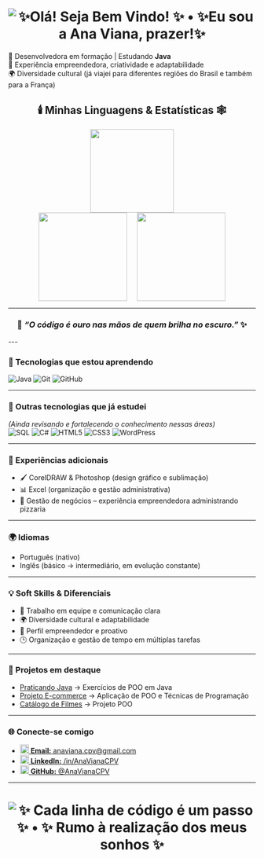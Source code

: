 <h1 align="center">
  <img
    src="https://readme-typing-svg.herokuapp.com/?font=Righteous&size=28&duration=4000&pause=150&center=true&vCenter=true&width=980&height=100&color=FFD700&multiline=true&lines=%E2%9C%A8%20Ol%C3%A1!%20Seja%20Bem%20Vindo!%20%E2%9C%A8;%E2%9C%A8%20Eu%20sou%20a%20Ana%20Viana,%20prazer!%E2%9C%A8"
    alt="✨Olá! Seja Bem Vindo! ✨ • ✨Eu sou a Ana Viana, prazer!✨"
  />
</h1>



🎯 Desenvolvedora em formação | Estudando **Java** <br>
🚀 Experiência empreendedora, criatividade e adaptabilidade  <br>
🌍 Diversidade cultural (já viajei para diferentes regiões do Brasil e também para a França)



<div align="center">

## 🕯️ Minhas Linguagens & Estatísticas 🕸️

<img height="170em" src="https://github-readme-streak-stats.herokuapp.com/?user=AnaVianaCPV&theme=dracula&hide_border=true&background=000000&ring=FFD700&fire=FFD700&currStreakLabel=FFD700" />

<div style="display: flex; justify-content: center; gap: 20px; flex-wrap: wrap;">

  <img height="180em" src="https://github-readme-stats.vercel.app/api?username=AnaVianaCPV&show_icons=true&include_all_commits=true&count_private=true&include_forks=true&theme=dracula&hide_border=true&bg_color=000000&title_color=FFD700&icon_color=FFD700&text_color=FFD700" />

  <img height="180em" src="https://github-readme-stats.vercel.app/api/top-langs/?username=AnaVianaCPV&layout=compact&langs_count=10&include_forks=true&theme=dracula&hide_border=true&bg_color=000000&title_color=FFD700&text_color=FFD700" />

</div>

---

### 🦇 *“O código é ouro nas mãos de quem brilha no escuro.”* ✨

</div>
---

### 🚀 Tecnologias que estou aprendendo
![Java](https://img.shields.io/badge/Java-ED8B00?style=for-the-badge&logo=java&logoColor=white)
![Git](https://img.shields.io/badge/Git-F05032?style=for-the-badge&logo=git&logoColor=white)
![GitHub](https://img.shields.io/badge/GitHub-181717?style=for-the-badge&logo=github&logoColor=white)

---

### 📌 Outras tecnologias que já estudei
*(Ainda revisando e fortalecendo o conhecimento nessas áreas)*  
![SQL](https://img.shields.io/badge/SQL-003B57?style=for-the-badge&logo=database&logoColor=white)
![C#](https://img.shields.io/badge/C%23-239120?style=for-the-badge&logo=c-sharp&logoColor=white)
![HTML5](https://img.shields.io/badge/HTML5-E34F26?style=for-the-badge&logo=html5&logoColor=white)
![CSS3](https://img.shields.io/badge/CSS3-1572B6?style=for-the-badge&logo=css3&logoColor=white)
![WordPress](https://img.shields.io/badge/WordPress-21759B?style=for-the-badge&logo=wordpress&logoColor=white)

---

### 🎨 Experiências adicionais
- 🖌️ CorelDRAW & Photoshop (design gráfico e sublimação)  <br>
- 📊 Excel (organização e gestão administrativa)  <br>
- 🍕 Gestão de negócios – experiência empreendedora administrando pizzaria  

---

### 🌍 Idiomas
- Português (nativo)  <br>
- Inglês (básico → intermediário, em evolução constante)    

---

### 💡 Soft Skills & Diferenciais<br>
- 🤝 Trabalho em equipe e comunicação clara  <br>
- 🌍 Diversidade cultural e adaptabilidade  <br>
- 💼 Perfil empreendedor e proativo  <br>
- 🕒 Organização e gestão de tempo em múltiplas tarefas  

---

### 📌 Projetos em destaque<br>
- [Praticando Java](https://github.com/AnaVianaCPV/PraticandoJava) → Exercícios de POO em Java  <br>
- [Projeto E-commerce](https://github.com/AnaVianaCPV/Projeto_ecommerce) → Aplicação de POO e Técnicas de Programação <br>
- [Catálogo de Filmes](https://github.com/AnaVianaCPV/Catalogo-Filmes) → Projeto POO  

---

### 🌐 Conecte-se comigo
- <a href="mailto:anavianacpv@gmail.com"><img src="https://skillicons.dev/icons?i=gmail" height="18" /> <b>Email:</b> anaviana.cpv@gmail.com</a>
- <a href="https://www.linkedin.com/in/AnaVianaCPV" target="_blank" rel="noopener noreferrer"><img src="https://skillicons.dev/icons?i=linkedin" height="18" /> <b>LinkedIn:</b> /in/AnaVianaCPV</a>
- <a href="https://github.com/AnaVianaCPV" target="_blank" rel="noopener noreferrer"><img src="https://skillicons.dev/icons?i=github" height="18" /> <b>GitHub:</b> @AnaVianaCPV</a>

---
<h1 align="center">
  <img
    src="https://readme-typing-svg.herokuapp.com/?font=Righteous&size=28&duration=4000&pause=150&center=true&vCenter=true&width=980&height=100&color=FFD700&multiline=true&lines=%E2%9C%A8%20Cada%20linha%20de%20c%C3%B3digo%20%C3%A9%20um%20passo%20%E2%9C%A8;%E2%9C%A8%20Rumo%20%C3%A0%20realiza%C3%A7%C3%A3o%20dos%20meus%20sonhos%20%E2%9C%A8"
    alt="✨ Cada linha de código é um passo ✨ • ✨ Rumo à realização dos meus sonhos ✨"
  />
</h1>
